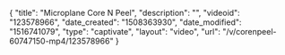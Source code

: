 {
    "title": "Microplane Core N Peel",
    "description": "",
    "videoid": "123578966",
    "date_created": "1508363930",
    "date_modified": "1516741079",
    "type": "captivate",
    "layout": "video",
    "url": "\/v\/corenpeel-60747150-mp4\/123578966"
}